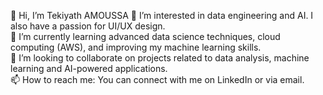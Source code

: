 👋 Hi, I’m Tekiyath AMOUSSA
👀 I’m interested in data engineering and AI. I also have a passion for UI/UX design.  
🌱 I’m currently learning advanced data science techniques, cloud computing (AWS), and improving my machine learning skills.  
💞️ I’m looking to collaborate on projects related to data analysis, machine learning and AI-powered applications.  
📫 How to reach me: You can connect with me on LinkedIn or via email.  

<!---
TekyAms/TekyAms is a ✨ special ✨ repository because its `README.md` (this file) appears on your GitHub profile.
You can click the Preview link to take a look at your changes.
--->
